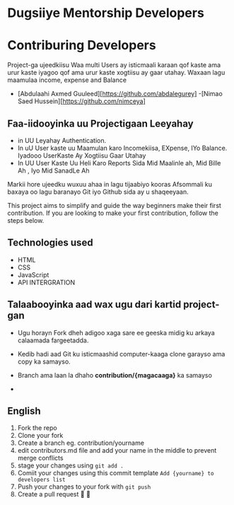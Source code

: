 # Dugsiiye Mentorship Developers


# Contriburing Developers

Project-ga ujeedkiisu Waa multi Users ay isticmaali karaan qof kaste ama urur kaste iyagoo qof ama urur kaste xogtiisu ay gaar utahay. Waxaan lagu maamulaa income, expense and Balance

- [Abdulaahi Axmed Guuleed][https://github.com/abdalegurey]
-[Nimao Saed Hussein][https://github.com/nimceya]

## Faa-iidooyinka uu Projectigaan Leeyahay
  - in UU Leyahay Authentication.
  - In uU User kaste uu Maamulan karo Incomekiisa, EXpense, IYo Balance. Iyadooo UserKaste Ay Xogtiisu Gaar Utahay
  - In UU User Kaste Uu Heli Karo Reports Sida Mid Maalinle ah, Mid Bille Ah , Iyo Mid SanadLe Ah


Markii hore ujeedku wuxuu ahaa in lagu tijaabiyo  kooras Afsommali ku baxaya oo lagu baranayo Git iyo Github sida ay u shaqeeyaan.

This project aims to simplify and guide the way beginners make their first contribution. If you are looking to make your first contribution, follow the steps below.

## Technologies used

- HTML
- CSS
- JavaScript
- API INTERGRATION
  

## Talaabooyinka aad wax ugu dari kartid project-gan

  - Ugu horayn Fork dheh adigoo xaga sare ee geeska midig ku arkaya calaamada fargeetadda.
  - Kedib hadi aad Git ku isticmaashid computer-kaaga clone garayso ama copy ka samayso.
  - Branch ama laan la dhaho **contribution/{magacaaga}** ka samayso
 
  -

## English
  1. Fork the repo
  2. Clone your fork
  3. Create a branch eg. contribution/yourname
  4. edit contributors.md file and add your name in the middle to prevent merge conflicts
  5. stage your changes using `git add .`
  6. Comiit your changes using this commit template `Add {yourname} to developers list`
  7. Push your changes to your fork with `git push`
  8. Create a pull request 🎉 🎊
